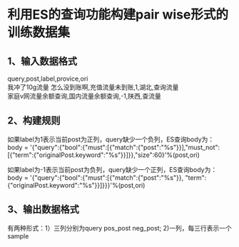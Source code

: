 # 利用ES的查询功能构建pair wise形式的训练数据集
## 1、输入数据格式
query,post,label,provice,ori <br />
我冲了10g流量 怎么没到账啊,充值流量未到账,1,湖北,查询流量 <br />
家庭v网流量余额查询,国内流量余额查询,-1,陕西,查流量 <br />

## 2、构建规则
如果label为1表示当前post为正列，query缺少一个负列，ES查询body为： <br />
body = '{"query":{"bool":{"must":[{"match":{"post":"%s"}}],"must_not": [{"term":{"originalPost.keyword":"%s"}}]}},"size":60}'%(post,ori)

如果label为-1表示当前post为负列，query缺少一个正列，ES查询body为：<br />
body = '{"query":{"bool":{"must":[{"match":{"post":"%s"}}, "term":{"originalPost.keyword":"%s"}}]}}}'%(post,ori)

## 3、输出数据格式
有两种形式：1）三列分别为query	pos_post	neg_post; 2)一列，每三行表示一个sample

